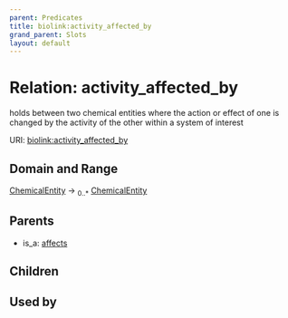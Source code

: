 ```yaml
---
parent: Predicates
title: biolink:activity_affected_by
grand_parent: Slots
layout: default
---
```


# Relation: activity_affected_by


holds between two chemical entities where the action or effect of one is changed by the activity of the other within a system of interest

URI: [biolink:activity_affected_by](https://w3id.org/biolink/vocab/activity_affected_by)

## Domain and Range

[ChemicalEntity](ChemicalEntity.md) ->  <sub>0..\*</sub> [ChemicalEntity](ChemicalEntity.md)

## Parents

 *  is_a: [affects](affects.md)

## Children


## Used by

